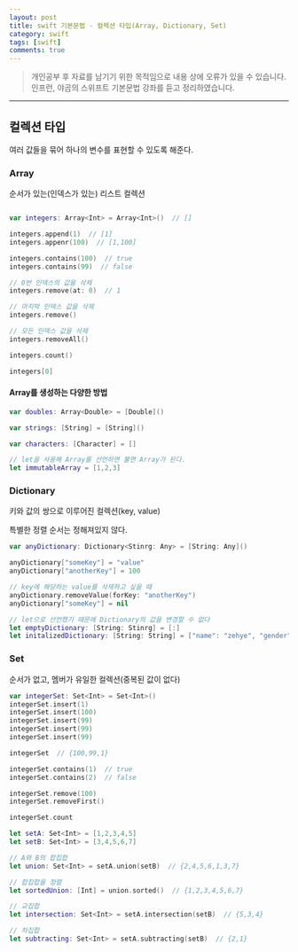 ```yaml
---
layout: post
title: swift 기본문법 - 컬렉션 타입(Array, Dictionary, Set)
category: swift
tags: [swift]
comments: true
---
```


> 개인공부 후 자료를 남기기 위한 목적임으로 내용 상에 오류가 있을 수 있습니다.    
인프런, 야곰의 스위프트 기본문법 강좌를 듣고 정리하였습니다.

<hr>


## 컬렉션 타입

여러 값들을 묶어 하나의 변수를 표현할 수 있도록 해준다.


### Array

순서가 있는(인덱스가 있는) 리스트 컬렉션

```swift

var integers: Array<Int> = Array<Int>()  // []

integers.append(1)  // [1]
integers.appenr(100)  // [1,100]

integers.contains(100)  // true
integers.contains(99)  // false

// 0번 인덱스의 값을 삭제
integers.remove(at: 0)  // 1

// 마지막 인덱스 값을 삭제
integers.remove()  

// 모든 인덱스 값을 삭제
integers.removeAll()  

integers.count()

integers[0]
```

#### Array를 생성하는 다양한 방법

```swift
var doubles: Array<Double> = [Double]()

var strings: [String] = [String]()

var characters: [Character] = []

// let을 사용해 Array를 선언하면 불면 Array가 된다.
let immutableArray = [1,2,3]  
```

### Dictionary

키와 값의 쌍으로 이루어진 컬렉션(key, value)

특별한 정렬 순서는 정해져있지 않다.

```swift
var anyDictionary: Dictionary<Stinrg: Any> = [String: Any]()

anyDictionary["someKey"] = "value"
anyDictionary["anotherKey"] = 100

// key에 해당하는 value를 삭제하고 싶을 때
anyDictionary.removeValue(forKey: "anotherKey")
anyDictionary["someKey"] = nil

// let으로 선언했기 때문에 Dictionary의 값을 변경할 수 없다
let emptyDictionary: [String: Stinrg] = [:]
let initalizedDictionary: [String: String] = ["name": "zehye", "gender": "female"]
```



### Set

순서가 없고, 멤버가 유일한 컬렉션(중복된 값이 없다)

```swift
var integerSet: Set<Int> = Set<Int>()
integerSet.insert(1)
integerSet.insert(100)
integerSet.insert(99)
integerSet.insert(99)
integerSet.insert(99)

integerSet  // {100,99,1}

integerSet.contains(1)  // true
integerSet.contains(2)  // false

integerSet.remove(100)
integerSet.removeFirst()

integerSet.count  

let setA: Set<Int> = [1,2,3,4,5]
let setB: Set<Int> = [3,4,5,6,7]

// A와 B의 합집합
let union: Set<Int> = setA.union(setB)  // {2,4,5,6,1,3,7}

// 합집합을 정렬
let sortedUnion: [Int] = union.sorted()  // {1,2,3,4,5,6,7}

// 교집합
let intersection: Set<Int> = setA.intersection(setB)  // {5,3,4}

// 차집합
let subtracting: Set<Int> = setA.subtracting(setB)  // {2,1}
```
